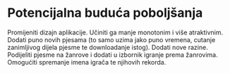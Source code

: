 # Potencijalna buduća poboljšanja

Promijeniti dizajn aplikacije. Učiniti ga manje monotonim i više atraktivnim.
Dodati puno novih pjesama (to samo uzima jako puno vremena, cutanje zanimljivog dijela pjesme te downloadanje istog).
Dodati nove razine.
Podijeliti pjesme na žanrove i dodati u izbornik igranje prema žanrovima.
Omogućiti spremanje imena igrača te njihovih rekorda.
